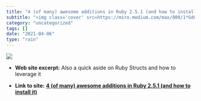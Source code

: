 ```yaml
---
title: "4 (of many) awesome additions in Ruby 2.5.1 (and how to install it)"
subtitle: "<img class='cover' src=https://miro.medium.com/max/800/1*GdG6x6mYDa8UWH1UJzoomg.jpeg>"
category: "uncategorized"
tags: []
date: "2021-04-06"
type: "rain"
---
```

<img class="cover" src=https://miro.medium.com/max/800/1*GdG6x6mYDa8UWH1UJzoomg.jpeg>



* **Web site excerpt:** Also a quick aside on Ruby Structs and how to leverage it

* **Link to site:** **[4 (of many) awesome additions in Ruby 2.5.1 (and how to install it)](https://medium.com/@kevinyckim33/4-of-many-awesome-additions-in-ruby-2-5-0-and-how-to-install-it-4b6f07bdc25f?source=userActivityShare-d383785221d0-1524047500)**